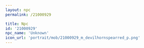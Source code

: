 ```yaml
---
layout: npc
permalink: /21000929

title: Npc
id: '21000929'
npc_name: 'Unknown'
icon_url: 'portrait/mob/21000929_m_devilhornspearred_p.png'
---
```

